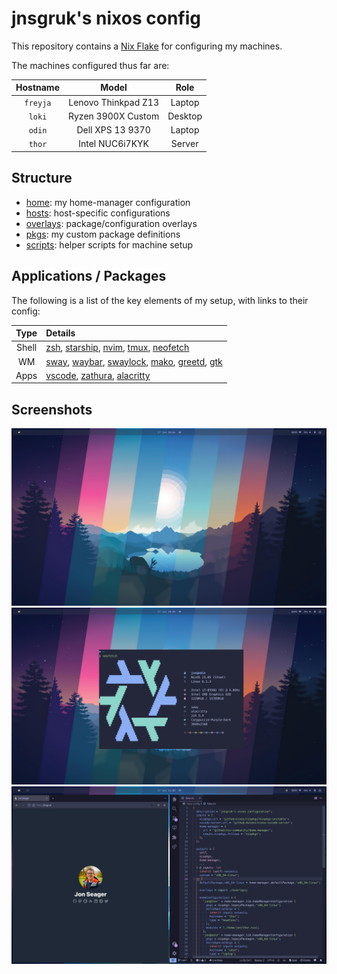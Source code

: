 # jnsgruk's nixos config

This repository contains a [Nix Flake](https://nixos.wiki/wiki/Flakes) for configuring my machines.

The machines configured thus far are:

| Hostname |        Model        |  Role   |
| :------: | :-----------------: | :-----: |
| `freyja` | Lenovo Thinkpad Z13 | Laptop  |
|  `loki`  | Ryzen 3900X Custom  | Desktop |
|  `odin`  |  Dell XPS 13 9370   | Laptop  |
|  `thor`  |   Intel NUC6i7KYK   | Server  |

## Structure

- [home]: my home-manager configuration
- [hosts]: host-specific configurations
- [overlays]: package/configuration overlays
- [pkgs]: my custom package definitions
- [scripts]: helper scripts for machine setup

[home]: ./home
[hosts]: ./hosts
[overlays]: ./overlays
[pkgs]: ./pkgs
[scripts]: ./scripts

## Applications / Packages

The following is a list of the key elements of my setup, with links to their config:

| Type  | Details                                               |
| :---: | :---------------------------------------------------- |
| Shell | [zsh], [starship], [nvim], [tmux], [neofetch]         |
|  WM   | [sway], [waybar], [swaylock], [mako], [greetd], [gtk] |
| Apps  | [vscode], [zathura], [alacritty]                      |

[alacritty]: ./home/common/optional/desktop/alacritty.nix
[greetd]: ./hosts/common/optional/greetd.nix
[gtk]: ./home/common/optional/desktop/gtk.nix
[mako]: ./home/common/optional/sway/mako.nix
[neofetch]: ./home/common/optional/desktop/neofetch/default.nix
[nvim]: ./home/common/global/vim/default.nix
[starship]: ./home/common/global/shell/starship.nix
[sway]: ./home/common/optional/sway/default.nix
[swaylock]: ./home/common/optional/sway/swaylock.nix
[tmux]: ./home/common/global/shell/tmux.nix
[vscode]: ./home/common/optional/desktop/vscode.nix
[zathura]: ./home/common/optional/desktop/zathura.nix
[waybar]: ./home/common/optional/sway/waybar.nix
[zsh]: ./home/common/global/shell/zsh.nix

## Screenshots

![clean](.github/screenshots/screen_clean.png)
![neofetch](.github/screenshots/screen_neofetch.png)
![dirty](.github/screenshots/screen_dirty.png)
